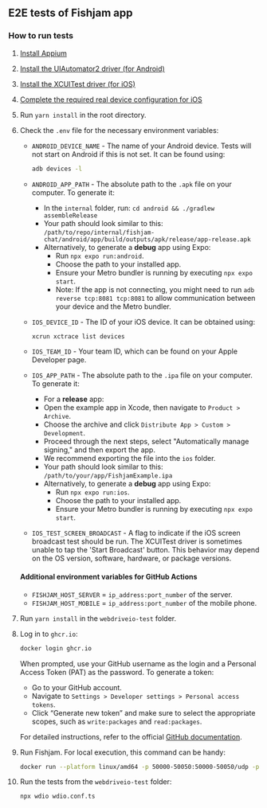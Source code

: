 ## E2E tests of Fishjam app

### How to run tests

1.  [Install Appium](https://appium.io/docs/en/2.1/quickstart/install/)
2.  [Install the UIAutomator2 driver (for Android)](https://appium.io/docs/en/2.1/quickstart/uiauto2-driver/)
3.  [Install the XCUITest driver (for iOS)](https://appium.github.io/appium-xcuitest-driver/5.11/setup/#real-devices)
4.  [Complete the required real device configuration for iOS](https://appium.github.io/appium-xcuitest-driver/5.11/real-device-config/)
5.  Run `yarn install` in the root directory.
6.  Check the `.env` file for the necessary environment variables:

    - `ANDROID_DEVICE_NAME` - The name of your Android device. Tests will not start on Android if this is not set. It can be found using:
      ```bash
      adb devices -l
      ```
    - `ANDROID_APP_PATH` - The absolute path to the `.apk` file on your computer. To generate it:

      - In the `internal` folder, run: `cd android && ./gradlew assembleRelease`
      - Your path should look similar to this: `/path/to/repo/internal/fishjam-chat/android/app/build/outputs/apk/release/app-release.apk`
      - Alternatively, to generate a **debug** app using Expo:
        - Run `npx expo run:android`.
        - Choose the path to your installed app.
        - Ensure your Metro bundler is running by executing `npx expo start`.
        - Note: If the app is not connecting, you might need to run `adb reverse tcp:8081 tcp:8081` to allow communication between your device and the Metro bundler.

    - `IOS_DEVICE_ID` - The ID of your iOS device. It can be obtained using:
      ```bash
      xcrun xctrace list devices
      ```
    - `IOS_TEAM_ID` - Your team ID, which can be found on your Apple Developer page.
    - `IOS_APP_PATH` - The absolute path to the `.ipa` file on your computer. To generate it:

      - For a **release** app:
      - Open the example app in Xcode, then navigate to `Product > Archive`.
      - Choose the archive and click `Distribute App > Custom > Development`.
      - Proceed through the next steps, select "Automatically manage signing," and then export the app.
      - We recommend exporting the file into the `ios` folder.
      - Your path should look similar to this: `/path/to/your/app/FishjamExample.ipa`
      - Alternatively, to generate a **debug** app using Expo:
        - Run `npx expo run:ios`.
        - Choose the path to your installed app.
        - Ensure your Metro bundler is running by executing `npx expo start`.

    - `IOS_TEST_SCREEN_BROADCAST` - A flag to indicate if the iOS screen broadcast test should be run. The XCUITest driver is sometimes unable to tap the 'Start Broadcast' button. This behavior may depend on the OS version, software, hardware, or package versions.

    #### Additional environment variables for GitHub Actions

    - `FISHJAM_HOST_SERVER` = `ip_address:port_number` of the server.
    - `FISHJAM_HOST_MOBILE` = `ip_address:port_number` of the mobile phone.

7.  Run `yarn install` in the `webdriveio-test` folder.
8.  Log in to `ghcr.io`:

    ```bash
    docker login ghcr.io
    ```

    When prompted, use your GitHub username as the login and a Personal Access Token (PAT) as the password. To generate a token:

    - Go to your GitHub account.
    - Navigate to `Settings > Developer settings > Personal access tokens`.
    - Click “Generate new token” and make sure to select the appropriate scopes, such as `write:packages` and `read:packages`.

    For detailed instructions, refer to the official [GitHub documentation](https://docs.github.com/en/authentication/keeping-your-account-and-data-secure/managing-your-personal-access-tokens).

9.  Run Fishjam. For local execution, this command can be handy:

    ```bash
    docker run --platform linux/amd64 -p 50000-50050:50000-50050/udp -p 5002:5002/tcp -e FJ_CHECK_ORIGIN=false -e FJ_HOST=localhost:5002 -e FJ_PORT="5002" -e FJ_WEBRTC_USED=true -e FJ_WEBRTC_TURN_PORT_RANGE=50000-50050 -e FJ_WEBRTC_TURN_LISTEN_IP=0.0.0.0 -e FJ_SERVER_API_TOKEN=development ghcr.io/fishjam-cloud/fishjam:0.10.0-dev
    ```

10. Run the tests from the `webdriveio-test` folder:
    ```bash
    npx wdio wdio.conf.ts
    ```
